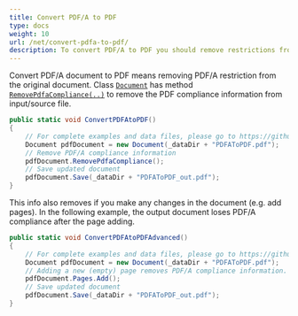 ```yaml
---
title: Convert PDF/A to PDF
type: docs
weight: 10
url: /net/convert-pdfa-to-pdf/
description: To convert PDF/A to PDF you should remove restrictions from the original document. Aspose.PDF for .NET allows you to solve this problem easly and simply.
---
```


Convert PDF/A document to PDF means removing PDF/A restriction from the original document. Class [`Document`](https://apireference.aspose.com/pdf/net/aspose.pdf/document) has method [`RemovePdfaCompliance(..)`](https://apireference.aspose.com/pdf/net/aspose.pdf/document/methods/removepdfacompliance) to remove
the PDF compliance information from input/source file.

```csharp
public static void ConvertPDFAtoPDF()
{
    // For complete examples and data files, please go to https://github.com/aspose-pdf/Aspose.PDF-for-.NET
    Document pdfDocument = new Document(_dataDir + "PDFAToPDF.pdf");
    // Remove PDF/A compliance information
    pdfDocument.RemovePdfaCompliance();
    // Save updated document
    pdfDocument.Save(_dataDir + "PDFAToPDF_out.pdf");
}
```

This info also removes if you make any changes in the document (e.g. add pages). In the following example, the output document loses PDF/A compliance after the page adding.

```csharp
public static void ConvertPDFAtoPDFAdvanced()
{
    // For complete examples and data files, please go to https://github.com/aspose-pdf/Aspose.PDF-for-.NET
    Document pdfDocument = new Document(_dataDir + "PDFAToPDF.pdf");
    // Adding a new (empty) page removes PDF/A compliance information.
    pdfDocument.Pages.Add();
    // Save updated document
    pdfDocument.Save(_dataDir + "PDFAToPDF_out.pdf");
}
```
